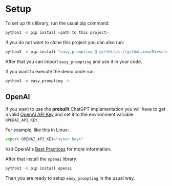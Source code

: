 # Setup

To set up this library, run the usual pip command:
```bash
python3 -m pip install <path to this project>
```

If you do not want to clone this project you can also run:
```bash
python3 -m pip install "easy_prompting @ git+https://github.com/Mieschendahl/EasyPrompting.git"
```

After that you can import `easy_prompting` and use it in your code.

If you want to execute the demo code run:
```bash
python3 -m easy_prompting -h
```

## OpenAI

If you want to use the **prebuilt** ChatGPT implementation you will have to get a valid [OpenAI API Key](https://platform.openai.com/api-keys) and set it to the environment variable `OPENAI_API_KEY`.

For example, like this in Linux:
```bash
export OPENAI_API_KEY="<your key>"
```
Vsit OpenAI's [Best Practices](https://help.openai.com/en/articles/5112595-best-practices-for-api-key-safety) for more information.

After that install the `openai` library:
```bash
python3 -m pip install openai
```

Then you are ready to setup `easy_prompting` in the usual way.